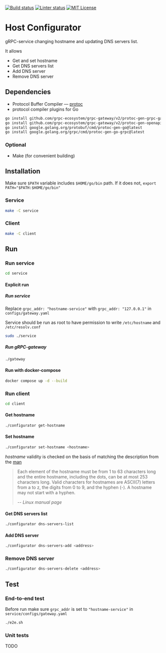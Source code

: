 [![Build status][status-shield]][status-url]
[![Linter status][linter-status-shield]][linter-status-url]
[![MIT License][license-shield]][license-url]

<!-- https://www.markdownguide.org/basic-syntax/#reference-style-links -->
[license-shield]: https://img.shields.io/github/license/AfoninaOlga/host-configurator.svg?style=for-the-badge&color=blue
[license-url]: LICENSE
[status-shield]: https://img.shields.io/github/actions/workflow/status/AfoninaOlga/host-configurator/.github/workflows/build.yml?branch=main&event=push&style=for-the-badge
[status-url]: https://github.com/AfoninaOlga/host-configurator/blob/main/.github/workflows/build.yml
[linter-status-shield]: https://img.shields.io/github/actions/workflow/status/AfoninaOlga/host-configurator/.github/workflows/lint.yml?branch=main&event=push&style=for-the-badge&label=Lint
[linter-status-url]: https://github.com/AfoninaOlga/host-configurator/blob/main/.github/workflows/lint.yml

# Host Configurator

gRPC-service changing hostname and updating DNS servers list.

It allows
- Get and set hostname
- Get DNS servers list
- Add DNS server
- Remove DNS server

## Dependencies

- Protocol Buffer Compiler &mdash; [protoc](https://grpc.io/docs/protoc-installation/)
- protocol compiler plugins for Go
```bash
go install github.com/grpc-ecosystem/grpc-gateway/v2/protoc-gen-grpc-gateway@latest
go install github.com/grpc-ecosystem/grpc-gateway/v2/protoc-gen-openapiv2@latest
go install google.golang.org/protobuf/cmd/protoc-gen-go@latest
go install google.golang.org/grpc/cmd/protoc-gen-go-grpc@latest
```
### Optional

- Make (for convenient building)

## Installation

Make sure `$PATH` variable includes `$HOME/go/bin` path.
If it does not, `export PATH="$PATH:$HOME/go/bin"`

### Service
```bash
make -C service
```

### Client

```bash
make -C client
```

## Run

### Run service

```bash
cd service
```

#### Explicit run

##### Run service


Replace `grpc_addr: "hostname-service"` with `grpc_addr: "127.0.0.1"` in `configs/gateway.yaml`

Service should be run as root to have permission to write `/etc/hostname` and `/etc/resolv.conf`

```bash
sudo ./service
```

##### Run gRPC-gateway

```bash
./gateway
```

#### Run with docker-compose

```bash
docker compose up -d --build
```

### Run client

```bash
cd client
```

#### Get hostname

```bash
./configurator get-hostname
```

#### Set hostname

```bash
./configurator set-hostname <hostname>
```

*hostname* validity is checked on the basis of matching the description from the [man](https://man7.org/linux/man-pages/man7/hostname.7.html)
>  Each element of the hostname must be from 1 to 63 characters long
and the entire hostname, including the dots, can be at most 253
characters long.  Valid characters for hostnames are ASCII(7)
letters from a to z, the digits from 0 to 9, and the hyphen (-).
A hostname may not start with a hyphen.
>
> -- <cite>Linux manual page</cite>

#### Get DNS servers list

```bash
./configurator dns-servers-list
```

#### Add DNS server

```bash
./configurator dns-servers-add <address>
```

### Remove DNS server

```bash
./configurator dns-servers-delete <address>
```

## Test

### End-to-end test

Before run make sure `grpc_addr` is set to `"hostname-service"` in `service/configs/gateway.yaml`

```bash
./e2e.sh
```
### Unit tests

TODO
